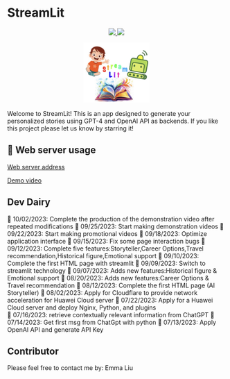 # StreamLit

<p align="center">
  <!-- License -->
  <a href="./LICENSE">
    <img src="https://img.shields.io/badge/license-Apache%202.0-yellow.svg?logo=apache"/>
  </a>
  <!-- WebServer -->
  <a href="http://emma–gpt.streamlit.app">
    <img src="https://img.shields.io/badge/Webserver-v1.27.0-8A2BE2.svg?logo=semanticweb"/>
  </a>
</p>
<p align="center">
  <a href="https://github.com/Emmaliu2006/streamlit">
    <img width=30% src="logo.jpeg">
  </a>
</p>
Welcome to StreamLit! This is an app designed to generate your personalized stories using GPT-4 and OpenAI API as backends. 
If you like this project please let us know by starring it!

## 📄 Web server usage 
[Web server address](http://emma–gpt.streamlit.app) 

[Demo video](https://github.com/Emmaliu2006/streamlit/blob/master/demo.mp4)

## Dev Dairy
📘 10/02/2023: Complete the production of the demonstration video after repeated modifications
📘 09/25/2023: Start making demonstration videos
📘 09/22/2023: Start making promotional videos
📘 09/18/2023: Optimize application interface
📘 09/15/2023: Fix some page interaction bugs
📘 09/12/2023: Complete five features:Storyteller,Career Options,Travel recommendation,Historical figure,Emotional support
📘 09/10/2023: Complete the first HTML page with streamlit
📘 09/09/2023: Switch to streamlit technology
📘 09/07/2023: Adds new features:Historical figure & Emotional support
📘 08/20/2023: Adds new features:Career Options & Travel recommendation
📘 08/12/2023: Complete the first HTML page (AI Storyteller)
📘 08/02/2023: Apply for Cloudflare to provide network acceleration for Huawei Cloud server 
📘 07/22/2023: Apply for a Huawei Cloud server and deploy Nginx, Python, and plugins  
📘 07/16/2023: retrieve contextually relevant information from ChatGPT
📘 07/14/2023: Get first msg from ChatGpt with python
📘 07/13/2023: Apply OpenAI API and generate API Key

## Contributor
Please feel free to contact me by: Emma Liu 
